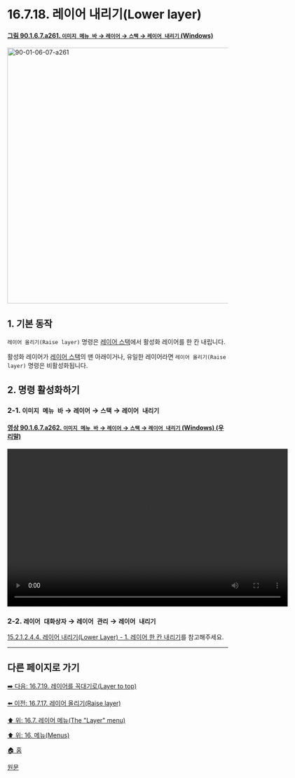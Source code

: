 # 16.7.18. 레이어 내리기(Lower layer)

<a id="90-01-06-07-a261"></a>

#### [그림 90.1.6.7.a261. `이미지 메뉴 바` → `레이어` → `스택` → `레이어 내리기` (Windows)](./90-01-06-07-stack.md#90-01-06-07-a261)
<img width="780" height="584" alt="90-01-06-07-a261" src="https://github.com/user-attachments/assets/0defca65-e6af-45c9-88a9-0b4a3e94b404" />

<a id="16-07-18-s1"></a>

## 1. 기본 동작
`레이어 올리기(Raise layer)` 명령은 [레이어 스택](./19-glossaryx-layer_stack.md)에서 활성화 레이어를 한 칸 내립니다.

활성화 레이어가 [레이어 스택](./19-glossaryx-layer_stack.md)의 맨 아래이거나, 유일한 레이어라면 `레이어 올리기(Raise layer)` 명령은 비활성화됩니다.

<a id="16-07-18-s2"></a>

## 2. 명령 활성화하기

<a id="16-07-18-s2-01"></a>

### 2-1. `이미지 메뉴 바` → `레이어` → `스택` → `레이어 내리기`

<a id="90-01-06-07-a262"></a>

#### [영상 90.1.6.7.a262. `이미지 메뉴 바` → `레이어` → `스택` → `레이어 내리기` (Windows) (우리말)](./90-01-06-07-stack.md#90-01-06-07-a262)
<video controls="controls" width="640" height="360" src="https://github.com/user-attachments/assets/021971a5-ec00-4606-92b3-dd1360e1655d"></video>

<a id="16-07-18-s2-02"></a>

### 2-2. `레이어 대화상자` → `레이어 관리` → `레이어 내리기`
[15.2.1.2.4.4. 레이어 내리기(Lower Layer) - 1. 레이어 한 칸 내리기](./15-02-01-02-04-04-lower_layer.md#15-02-01-02-04-04-s1)를 참고해주세요.

***

## 다른 페이지로 가기

[➡️ 다음: 16.7.19. 레이어를 꼭대기로(Layer to top)](./16-07-19-layer-to-top.md)

[⬅️ 이전: 16.7.17. 레이어 올리기(Raise layer)](./16-07-17-raise-layer.md)

[⬆️ 위: 16.7. 레이어 메뉴(The "Layer" menu)](./16-07-00-the-layer-menu.md)

[⬆️ 위: 16. 메뉴(Menus)](./16-00-menus.md)

[🏠 홈](./00-home.md)

[원문](https://docs.gimp.org/2.10/ko/gimp-layer-lower.html)
